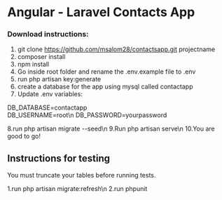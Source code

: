 # Angular - Laravel Contacts App

### Download instructions:

1. git clone https://github.com/msalom28/contactsapp.git projectname
2. composer install
3. npm install
4. Go inside root folder and rename the .env.example file to .env 
5. run php artisan key:generate
6. create a database for the app using mysql called contactapp
7. Update .env variables:

DB_DATABASE=contactapp		
DB_USERNAME=root\n
DB_PASSWORD=yourpassword

8.run php artisan migrate --seed\n
9.Run php artisan serve\n
10.You are good to go!

## Instructions for testing

You must truncate your tables before running tests. 

1.run php artisan migrate:refresh\n
2.run phpunit
